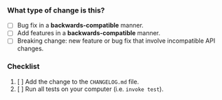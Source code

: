 <!-- Thank you for your pull request!  -->
<!-- Please start by describing your change in a few sentences. -->
<!-- You can erase any parts of this template not applicable to your Pull Request. -->

### What type of change is this?

- [ ] Bug fix in a **backwards-compatible** manner.
- [ ] Add features in a **backwards-compatible** manner.
- [ ] Breaking change: new feature or bug fix that involve incompatible API changes.

### Checklist

1. [ ] Add the change to the `CHANGELOG.md` file.
1. [ ] Run all tests on your computer (i.e. `invoke test`).
